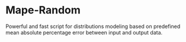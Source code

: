 # Mape-Random
Powerful and fast script for distributions modeling based on predefined mean absolute percentage error between input and output data.

